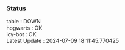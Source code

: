 ### Status


table : DOWN  
hogwarts : OK  
icy-bot : OK  
Latest Update : 2024-07-09 18:11:45.770425
